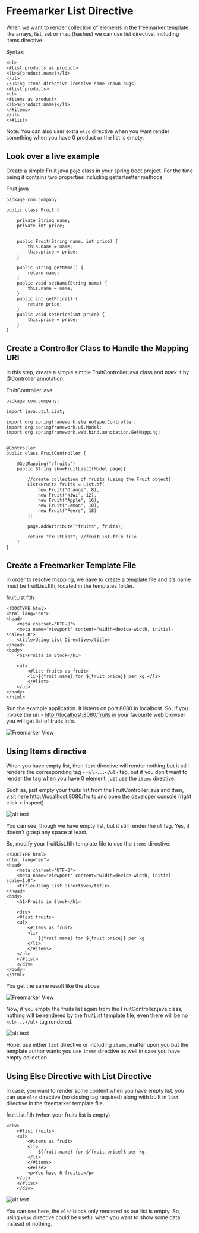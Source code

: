 # Freemarker List Directive

When we want to render collection of elements in the freemarker template like arrays, list, set or map (hashes) we can use list directive, including items directive.

Syntax:

```
<ul>
<#list products as product>
<li>${product.name}</li>
</ul>
//using items directive (resolve some known bugs)
<#list products>
<ul>
<#items as product>
<li>${product.name}</li>
</#items>
</ul>
</#list>
```

Note: You can also user extra ```else``` directive when you want render something when you have 0 product or the list is empty.

## Look over a live example

Create a simple Fruit.java pojo class in your spring boot project. For the time being it contains two properties including getter/setter methods.

Fruit.java

```
package com.company;

public class Fruit {

    private String name;
    private int price;

    
    public Fruit(String name, int price) {
        this.name = name;
        this.price = price;
    }
    
    public String getName() {
        return name;
    }
    public void setName(String name) {
        this.name = name;
    }
    public int getPrice() {
        return price;
    }
    public void setPrice(int price) {
        this.price = price;
    }
}
```

## Create a Controller Class to Handle the Mapping URI

In this step, create a simple simple FruitController.java class and mark it by @Controller annotation.

FruitController.java

```
package com.company;

import java.util.List;

import org.springframework.stereotype.Controller;
import org.springframework.ui.Model;
import org.springframework.web.bind.annotation.GetMapping;


@Controller
public class FruitController {

    @GetMapping("/fruits")
    public String showFruitListI(Model page){
    
        //create collection of fruits (using the Fruit object)
        List<Fruit> fruits = List.of(
            new Fruit("Orange", 8),
            new Fruit("kiwi", 12),
            new Fruit("Apple", 16),
            new Fruit("Lemon", 10),
            new Fruit("Peers", 18)
        );

        page.addAttribute("fruits", fruits);
        
        return "fruitList"; //fruitList.ftlh file
    }
}
```

## Create a Freemarker Template File

In order to resolve mapping, we have to create a template file and it's name must be fruitList.ftlh, located in the templates folder.

fruitList.ftlh

```
<!DOCTYPE html>
<html lang="en">
<head>
    <meta charset="UTF-8">
    <meta name="viewport" content="width=device-width, initial-scale=1.0">
    <title>Using List Directive</title>
</head>
<body>
    <h1>Fruits in Stock</h1>
    
    <ul>
        <#list fruits as fruit>
        <li>${fruit.name} for ${fruit.price}$ per kg.</li>
        </#list>
    </ul>
</body>
</html>
```

Run the example application. It listens on port 8080 in localhost. So, if you invoke the uri - [http://localhost:8080/fruits](http://localhost:8080/fruits) in your favourite web browser you will get list of fruits info.

![Freemarker View](image1.png)

## Using Items directive

When you have empty list, then ```list``` directive will render nothing but it still renders the corresponding tag - ```<ul>...</ul>``` tag, but if you don't want to render the tag when you have 0 element, just use the ```items``` directive.

Such as, just empty your fruits list from the FruitController.java and then, visit here [http://localhost:8080/fruits](http://localhost:8080/fruits) and open the developer console (right click > inspect)

![alt text](image2.png)

You can see, though we have empty list, but it still render the ```ul``` tag. Yes, it doesn't grasp any space at least.

So, modify your fruitList.ftlh template file to use the ```items``` directive.

```
<!DOCTYPE html>
<html lang="en">
<head>
    <meta charset="UTF-8">
    <meta name="viewport" content="width=device-width, initial-scale=1.0">
    <title>Using List Directive</title>
</head>
<body>
    <h1>Fruits in Stock</h1>

    <div>
    <#list fruits>
    <ul>
        <#items as fruit>
        <li>
            ${fruit.name} for ${fruit.price}$ per kg.
        </li>
        </#items>
    </ul>
    </#list>
    </div>
</body>
</html>
```

You get the same result like the above

![Freemarker View](image1.png)


Now, if you empty the fruits list again from the FruitController.java class, nothing will be rendered by the fruitList template file, even there will be no ```<ul>...</ul>``` tag rendered.

![alt text](image3.png)

Hope, use either ```list``` directive or including ```items```, matter upon you but the template author wants you use ```items``` directive as well in case you have empty collection.

## Using Else Directive with List Directive 

In case, you want to render some content when you have empty list, you can use ```else``` directive (no closing tag required) along with built in ```list``` directive in the freemarker template file.

fruitList.ftlh (when your fruits list is empty)

```
<div>
    <#list fruits>
    <ul>
        <#items as fruit>
        <li>
            ${fruit.name} for ${fruit.price}$ per kg.
        </li>
        </#items>
        <#else>
        <p>You have 0 fruits.</p>
    </ul>
    </#list>
    </div>
```

![alt text](image4.png)

You can see here, the ```else``` block only rendered as our list is empty. So, using ```else``` directive could be useful when you want to show some data instead of nothing.


